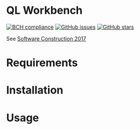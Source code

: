 # QL Workbench
[![BCH compliance](https://bettercodehub.com/edge/badge/threkk/software-construction)](https://bettercodehub.com/)
[![GitHub issues](https://img.shields.io/github/issues/threkk/software-construction.svg)](https://github.com/threkk/software-construction/issues)
[![GitHub stars](https://img.shields.io/github/stars/threkk/software-construction.svg)](https://github.com/threkk/software-construction/stargazers)

See [Software Construction 2017](https://github.com/software-engineering-amsterdam/software-construction/tree/master/2016-2017)

# Requirements

# Installation

# Usage
